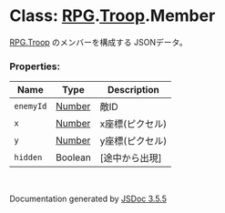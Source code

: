 # Class: [RPG](RPG.md).[Troop](RPG.Troop.md).Member
 [RPG.Troop](RPG.Troop.md) のメンバーを構成する JSONデータ。


### Properties:

| Name | Type | Description |
| --- | --- | --- |
| `enemyId` | [Number](Number.md) | 敵ID |
| `x` | [Number](Number.md) | x座標(ピクセル) |
| `y` | [Number](Number.md) | y座標(ピクセル) |
| `hidden` | Boolean | [途中から出現] |

 <br>

  Documentation generated by [JSDoc 3.5.5](https://github.com/jsdoc3/jsdoc)
